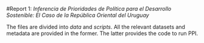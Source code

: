 #Report 1: *Inferencia de Prioridades de Política para el Desarrollo Sostenible: El Caso de la República Oriental del Uruguay*

The files are divided into *data* and *scripts*. All the relevant datasets and metadata are provided in the former. The latter provides the code to run PPI.

